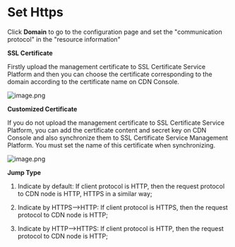 
# Set Https

Click **Domain** to go to the configuration page and set the "communication protocol" in the "resource information"

**SSL Certificate**

Firstly upload the management certificate to SSL Certificate Service Platform and then you can choose the certificate corresponding to the domain according to the certificate name on CDN Console.

![image.png](https://github.com/jdcloudcom/cn/blob/cdn-new/image/CDN/ssl%E8%AF%81%E4%B9%A6%E7%AE%A1%E7%90%86.png)

**Customized Certificate**

If you do not upload the management certificate to SSL Certificate Service Platform, you can add the certificate content and secret key on CDN Console and also synchronize them to SSL Certificate Service Management Platform. You must set the name of this certificate when synchronizing.

![image.png](https://github.com/jdcloudcom/cn/blob/cdn-new/image/CDN/https.png)

**Jump Type**

1. Indicate by default: If client protocol is HTTP, then the request protocol to CDN node is HTTP, HTTPS in a similar way;

2. Indicate by HTTPS-->HTTP: If client protocol is HTTPS, then the request protocol to CDN node is HTTP;

3. Indicate by HTTP-->HTTPS: If client protocol is HTTP, then the request protocol to CDN node is HTTP;

 


